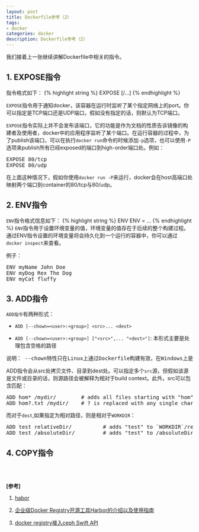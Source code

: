 ```yaml
---
layout: post
title: Dockerfile参考（2）
tags:
- docker
categories: docker
description: Dockerfile参考（2）
---
```



我们接着上一张继续讲解Dockerfile中相关的指令。


<!-- more -->


## 1. EXPOSE指令

指令格式如下：
{% highlight string %}
EXPOSE <port> [<port>/<protocol>...]
{% endhighlight %}

```EXPOSE```指令用于通知docker，该容器在运行时监听了某个指定网络上的port。你可以指定是TCP端口还是UDP端口，假如没有指定的话，则默认为TCP端口。

```EXPOSE```指令实际上并不会发布该端口，它的功能是作为文档的性质告诉镜像的构建者及使用者，docker中的应用程序监听了某个端口。在运行容器的过程中，为了publish该端口，可以在执行```docker run```命令的时候添加```-p```选项，也可以使用```-P```选项来publish所有已经exposed的端口到high-order端口处。例如：
<pre>
EXPOSE 80/tcp
EXPOSE 80/udp
</pre>
在上面这种情况下，假如你使用```docker run -P```来运行，docker会在host高端口处映射两个端口到container的80/tcp与80/udp。

## 2. ENV指令
```ENV```指令格式信息如下：
{% highlight string %}
ENV <key> <value>
ENV <key>=<value> ...
{% endhighlight %}
```ENV```指令用于设置环境变量的值，环境变量的值存在于后续的整个构建过程。通过ENV指令设置的环境变量将会持久化到一个运行的容器中，你可以通过```docker inspect```来查看。

例子：
<pre>
ENV myName John Doe
ENV myDog Rex The Dog
ENV myCat fluffy
</pre>


## 3. ADD指令
```ADD指令```有两种形式：

* ```ADD [--chown=<user>:<group>] <src>... <dest>```

* ```ADD [--chown=<user>:<group>] ["<src>",... "<dest>"]```: 本形式主要是处理包含空格的路径
<pre>
说明： --chown特性只在Linux上通过Dockerfile构建有效，在Windows上是无效的。
</pre>

ADD指令会从src处拷贝文件、目录到dest处。可以指定多个```src```源，但假如该源是文件或目录的话，则源路径会被解释为相对于build context。此外，src可以包含匹配：
<pre>
ADD hom* /mydir/        # adds all files starting with "hom"
ADD hom?.txt /mydir/    # ? is replaced with any single character, e.g., "home.txt"
</pre>
而对于```dest```,如果指定为相对路径，则是相对于```WORKDIR```：
<pre>
ADD test relativeDir/          # adds "test" to `WORKDIR`/relativeDir/
ADD test /absoluteDir/         # adds "test" to /absoluteDir/
</pre>

## 4. COPY指令




<br />
<br />

**[参考]**

1. [habor](https://github.com/vmware/harbor)

2. [企业级Docker Registry开源工具Harbor的介绍以及使用指南](https://my.oschina.net/xxbAndy/blog/786712)

3. [docker registry接入ceph Swift API](http://blog.51cto.com/bingdian/1893658)
<br />
<br />
<br />

